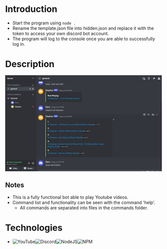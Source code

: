 # Introduction
*  Start the program using `node .`
*  Rename the template.json file into hidden.json and replace it with the token to access your own discord bot account.
*  The program will log to the console once you are able to successfully log in.

# Description

<img width="720" alt="Overview" src="./assets/Overview.jpg">

## Notes
* This is a fully functional bot able to play Youtube videos.
* Command list and functionality can be seen with the command 'help'.
    * All commands are separated into files in the commands folder.

# Technologies
*  ![YouTube](https://img.shields.io/badge/YouTube-%23FF0000.svg?style=for-the-badge&logo=YouTube&logoColor=white)![Discord](https://img.shields.io/badge/Discord-%237289DA.svg?style=for-the-badge&logo=discord&logoColor=white)![NodeJS](https://img.shields.io/badge/node.js-6DA55F?style=for-the-badge&logo=node.js&logoColor=white)![NPM](https://img.shields.io/badge/NPM-%23000000.svg?style=for-the-badge&logo=npm&logoColor=white)